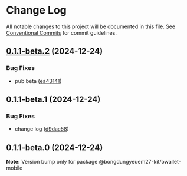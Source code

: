 # Change Log

All notable changes to this project will be documented in this file.
See [Conventional Commits](https://conventionalcommits.org) for commit guidelines.

## [0.1.1-beta.2](https://github.com/cosmology-tech/cosmos-kit/compare/@bongdungyeuem27-kit/owallet-mobile@0.1.1-beta.1...@bongdungyeuem27-kit/owallet-mobile@0.1.1-beta.2) (2024-12-24)

### Bug Fixes

- pub beta ([ea43141](https://github.com/cosmology-tech/cosmos-kit/commit/ea431417494d07cc7d217c20e962e224d56583a9))

## 0.1.1-beta.1 (2024-12-24)

### Bug Fixes

- change log ([d9dac58](https://github.com/cosmology-tech/cosmos-kit/commit/d9dac58484ba1c1d65dbdb5cdafcc51c6a03a987))

## 0.1.1-beta.0 (2024-12-24)

**Note:** Version bump only for package @bongdungyeuem27-kit/owallet-mobile
